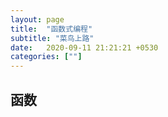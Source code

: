 ```yaml
---
layout: page
title:  "函数式编程"
subtitle: "菜鸟上路"
date:   2020-09-11 21:21:21 +0530
categories: [""]
---
```


## 函数



